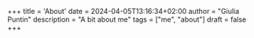 +++
title = 'About'
date = 2024-04-05T13:16:34+02:00
author = "Giulia Puntin"
description = "A bit about me"
tags = ["me", "about"]
draft = false
+++
